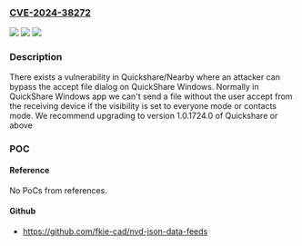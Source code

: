 ### [CVE-2024-38272](https://cve.mitre.org/cgi-bin/cvename.cgi?name=CVE-2024-38272)
![](https://img.shields.io/static/v1?label=Product&message=Nearby&color=blue)
![](https://img.shields.io/static/v1?label=Version&message=0%3C%201.0.1724.0%20&color=brighgreen)
![](https://img.shields.io/static/v1?label=Vulnerability&message=CWE-294%20Authentication%20Bypass%20by%20Capture-replay&color=brighgreen)

### Description

There exists a vulnerability in Quickshare/Nearby where an attacker can bypass the accept file dialog on QuickShare Windows. Normally in QuickShare Windows app we can't send a file without the user accept from the receiving device if the visibility is set to everyone mode or contacts mode. We recommend upgrading to version 1.0.1724.0 of Quickshare or above

### POC

#### Reference
No PoCs from references.

#### Github
- https://github.com/fkie-cad/nvd-json-data-feeds

